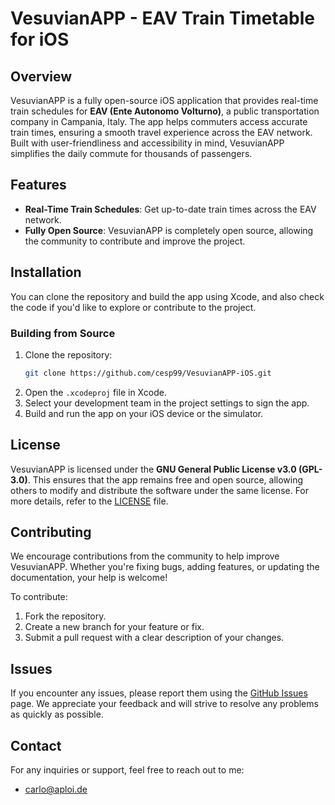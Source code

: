 # VesuvianAPP - EAV Train Timetable for iOS

## Overview
VesuvianAPP is a fully open-source iOS application that provides real-time train schedules for **EAV (Ente Autonomo Volturno)**, a public transportation company in Campania, Italy. The app helps commuters access accurate train times, ensuring a smooth travel experience across the EAV network. Built with user-friendliness and accessibility in mind, VesuvianAPP simplifies the daily commute for thousands of passengers.

## Features
- **Real-Time Train Schedules**: Get up-to-date train times across the EAV network.
- **Fully Open Source**: VesuvianAPP is completely open source, allowing the community to contribute and improve the project.

## Installation
You can clone the repository and build the app using Xcode, and also check the code if you'd like to explore or contribute to the project.

### Building from Source
1. Clone the repository:
   ```bash
   git clone https://github.com/cesp99/VesuvianAPP-iOS.git
   ```
2. Open the `.xcodeproj` file in Xcode.
3. Select your development team in the project settings to sign the app.
4. Build and run the app on your iOS device or the simulator.

## License
VesuvianAPP is licensed under the **GNU General Public License v3.0 (GPL-3.0)**. This ensures that the app remains free and open source, allowing others to modify and distribute the software under the same license. For more details, refer to the [LICENSE](https://github.com/cesp99/VesuvianAPP-iOS/blob/main/LICENSE) file.

## Contributing
We encourage contributions from the community to help improve VesuvianAPP. Whether you're fixing bugs, adding features, or updating the documentation, your help is welcome!

To contribute:
1. Fork the repository.
2. Create a new branch for your feature or fix.
3. Submit a pull request with a clear description of your changes.

## Issues
If you encounter any issues, please report them using the [GitHub Issues](https://github.com/cesp99/VesuvianAPP-iOS/issues) page. We appreciate your feedback and will strive to resolve any problems as quickly as possible.

## Contact
For any inquiries or support, feel free to reach out to me:
- [carlo@aploi.de](mailto:carlo@aploi.de)

